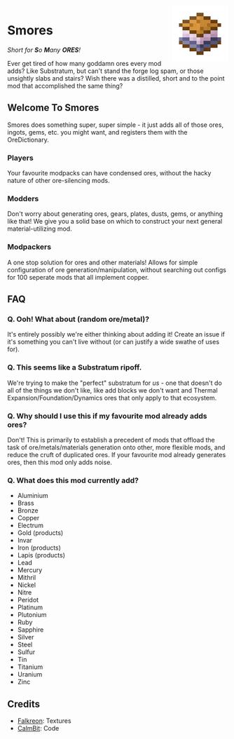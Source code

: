 <img src="doc/logo.png" height=128 width=128 align="right">

# Smores

_Short for **S**o **M**any **ORES**!_

Ever get tired of how many goddamn ores every mod adds? Like Substratum, but can't stand the forge log spam, or those unsightly slabs and stairs? Wish there was a distilled, short and to the point mod that accomplished the same thing?

## Welcome To Smores
Smores does something super, super simple - it just adds all of those ores, ingots, gems, etc. you might want, and registers them with the OreDictionary.

### Players
Your favourite modpacks can have condensed ores, without the hacky nature of other ore-silencing mods.

### Modders
Don't worry about generating ores, gears, plates, dusts, gems, or anything like that! We give you a solid base on which to construct your next general material-utilizing mod.

### Modpackers
A one stop solution for ores and other materials! Allows for simple configuration of ore generation/manipulation, without searching out configs for 100 seperate mods that all implement copper.

## FAQ
### Q. Ooh! What about (random ore/metal)?
It's entirely possibly we're either thinking about adding it! Create an issue if it's something you can't live without (or can justify a wide swathe of uses for).

### Q. This seems like a Substratum ripoff.
We're trying to make the "perfect" substratum for *us* - one that doesn't do all of the things we don't like, like add blocks we don't want and Thermal Expansion/Foundation/Dynamics ores that only apply to that ecosystem. 

### Q. Why should I use this if my favourite mod already adds ores?
Don't! This is primarily to establish a precedent of mods that offload the task of ore/metals/materials generation onto other, more flexible mods, and reduce the cruft of duplicated ores. If your favourite mod already generates ores, then this mod only adds noise.

### Q. What does this mod currently add?
* Aluminium
* Brass
* Bronze
* Copper
* Electrum
* Gold (products)
* Invar
* Iron (products)
* Lapis (products)
* Lead
* Mercury
* Mithril
* Nickel
* Nitre
* Peridot
* Platinum
* Plutonium
* Ruby
* Sapphire
* Silver
* Steel
* Sulfur
* Tin
* Titanium
* Uranium
* Zinc


## Credits

* [Falkreon](https://github.com/Falkreon): Textures
* [CalmBit](https://github.com/CalmBit): Code
